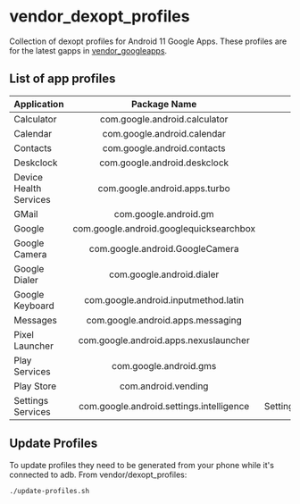 vendor_dexopt_profiles
======================

Collection of dexopt profiles for Android 11 Google Apps.
These profiles are for the latest gapps in [vendor_googleapps](https://bitbucket.org/xanaxdroid/vendor_googleapps).

List of app profiles
--------------------

| Application | Package Name | Profile |
| :---         |     :---:      |          ---: |
| Calculator | com.google.android.calculator | CalculatorGooglePrebuilt |
| Calendar | com.google.android.calendar | CalendarGooglePrebuilt |
| Contacts | com.google.android.contacts | GoogleContacts |
| Deskclock | com.google.android.deskclock | PrebuiltDeskClockGoogle |
| Device Health Services | com.google.android.apps.turbo | TurboPrebuilt |
| GMail | com.google.android.gm | PrebuiltGmail |
| Google | com.google.android.googlequicksearchbox | Velvet |
| Google Camera | com.google.android.GoogleCamera | GoogleCamera |
| Google Dialer | com.google.android.dialer | GoogleDialer |
| Google Keyboard | com.google.android.inputmethod.latin | LatinIMEGooglePrebuilt |
| Messages | com.google.android.apps.messaging | PrebuiltBugle |
| Pixel Launcher | com.google.android.apps.nexuslauncher | NexusLauncherRelease |
| Play Services | com.google.android.gms | PrebuiltGmsCore |
| Play Store | com.android.vending | Phonesky |
| Settings Services | com.google.android.settings.intelligence | SettingsIntelligenceGooglePrebuilt |

Update Profiles
---------------

To update profiles they need to be generated from your phone
while it's connected to adb. From vendor/dexopt_profiles:

	./update-profiles.sh

